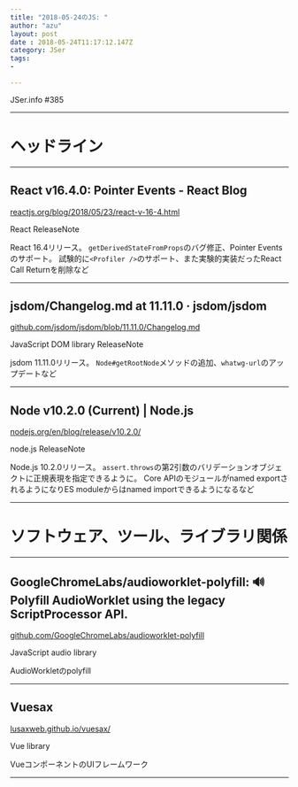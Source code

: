 ```yaml
---
title: "2018-05-24のJS: "
author: "azu"
layout: post
date : 2018-05-24T11:17:12.147Z
category: JSer
tags:
-

---
```


JSer.info #385

----

<h1 class="site-genre">ヘッドライン</h1>

----

## React v16.4.0: Pointer Events - React Blog
[reactjs.org/blog/2018/05/23/react-v-16-4.html](https://reactjs.org/blog/2018/05/23/react-v-16-4.html "React v16.4.0: Pointer Events - React Blog")
<p class="jser-tags jser-tag-icon"><span class="jser-tag">React</span> <span class="jser-tag">ReleaseNote</span></p>

React 16.4リリース。
`getDerivedStateFromProps`のバグ修正、Pointer Eventsのサポート。
試験的に`<Profiler />`のサポート、また実験的実装だったReact Call Returnを削除など


----

## jsdom/Changelog.md at 11.11.0 · jsdom/jsdom
[github.com/jsdom/jsdom/blob/11.11.0/Changelog.md](https://github.com/jsdom/jsdom/blob/11.11.0/Changelog.md "jsdom/Changelog.md at 11.11.0 · jsdom/jsdom")
<p class="jser-tags jser-tag-icon"><span class="jser-tag">JavaScript</span> <span class="jser-tag">DOM</span> <span class="jser-tag">library</span> <span class="jser-tag">ReleaseNote</span></p>

jsdom 11.11.0リリース。
`Node#getRootNode`メソッドの追加、`whatwg-url`のアップデートなど


----

## Node v10.2.0 (Current) | Node.js
[nodejs.org/en/blog/release/v10.2.0/](https://nodejs.org/en/blog/release/v10.2.0/ "Node v10.2.0 (Current) | Node.js")
<p class="jser-tags jser-tag-icon"><span class="jser-tag">node.js</span> <span class="jser-tag">ReleaseNote</span></p>

Node.js 10.2.0リリース。
`assert.throws`の第2引数のバリデーションオブジェクトに正規表現を指定できるように。
Core APIのモジュールがnamed exportされるようになりES moduleからはnamed importできるようになるなど


----
<h1 class="site-genre">ソフトウェア、ツール、ライブラリ関係</h1>

----

## GoogleChromeLabs/audioworklet-polyfill: 🔊 Polyfill AudioWorklet using the legacy ScriptProcessor API.
[github.com/GoogleChromeLabs/audioworklet-polyfill](https://github.com/GoogleChromeLabs/audioworklet-polyfill "GoogleChromeLabs/audioworklet-polyfill: 🔊 Polyfill AudioWorklet using the legacy ScriptProcessor API.")
<p class="jser-tags jser-tag-icon"><span class="jser-tag">JavaScript</span> <span class="jser-tag">audio</span> <span class="jser-tag">library</span></p>

AudioWorkletのpolyfill


----

## Vuesax
[lusaxweb.github.io/vuesax/](https://lusaxweb.github.io/vuesax/ "Vuesax")
<p class="jser-tags jser-tag-icon"><span class="jser-tag">Vue</span> <span class="jser-tag">library</span></p>

VueコンポーネントのUIフレームワーク


----
